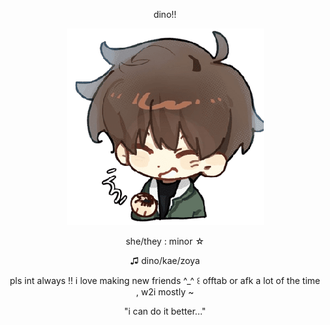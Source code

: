 <p align="center">
</u>dino!!

<p align="center">
<img src="gilyoungsticker.png" alt="Gilyoung">

<p align="center">
she/they : minor ☆
<p align="center">
♫︎ dino/kae/zoya
<p align="center">
pls int always !! i love making new friends ^_^ ꒰ offtab or afk a lot of the time , w2i mostly ~

<p align="center">
"i can do it better..."
